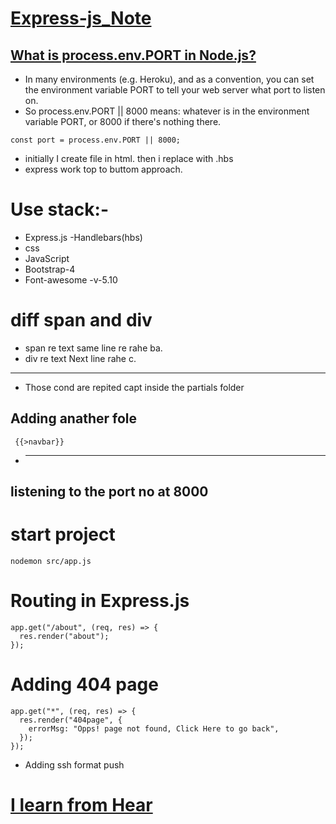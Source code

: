
# [Express-js_Note](https://github.com/pattjoshi/Node.js_Note/blob/master/Express-js_Note.md)

## [What is process.env.PORT in Node.js?](https://stackoverflow.com/questions/18864677/what-is-process-env-port-in-node-js)

- In many environments (e.g. Heroku), and as a convention, you can set the environment variable PORT to tell your web server what port to listen on.
- So process.env.PORT || 8000 means: whatever is in the environment variable PORT, or 8000 if there's nothing there.

```
const port = process.env.PORT || 8000;
```

- initially I create file in html. then i replace with .hbs
- express work top to buttom approach.

# Use stack:-

- Express.js
  -Handlebars(hbs)
- css
- JavaScript
- Bootstrap-4
- Font-awesome -v-5.10

# diff span and div

- span re text same line re rahe ba.
- div re text Next line rahe c.

---

- Those cond are repited capt inside the partials folder

## Adding anather fole

```
 {{>navbar}}
```

- ***

## listening to the port no at 8000

# start project

```
nodemon src/app.js
```

# Routing in Express.js

```
app.get("/about", (req, res) => {
  res.render("about");
});
```

# Adding 404 page

```
app.get("*", (req, res) => {
  res.render("404page", {
    errorMsg: "Opps! page not found, Click Here to go back",
  });
});
```

- Adding ssh format push

# [I learn from Hear](https://www.youtube.com/watch?v=DiVxOfUEbfk&list=PLwGdqUZWnOp00IbeN0OtL9dmnasipZ9x8&index=36)
